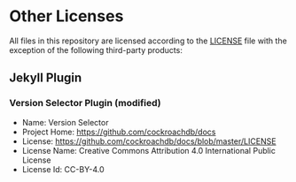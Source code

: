 # Other Licenses

All files in this repository are licensed according to the [LICENSE](LICENSE)
file with the exception of the following third-party products:

## Jekyll Plugin

### Version Selector Plugin (modified)

- Name: Version Selector
- Project Home: https://github.com/cockroachdb/docs
- License: https://github.com/cockroachdb/docs/blob/master/LICENSE
- License Name: Creative Commons Attribution 4.0 International Public License
- License Id: CC-BY-4.0
